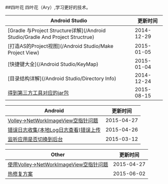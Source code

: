 ##四叶花
四叶花（Ary）,学习更好的技术。

Android Studio|更新时间
---|---
[Gradle 与Project Structure详解](/Android Studio/Gradle And Project Structrue)|2014-12-29
[打造AS的Project视图](/Android Studio/Make Project View)|2015-01-05
[快捷键大全](/Android Studio/KeyMap)|2015-01-04
[目录结构详解](/Android Studio/Directory Info)|2014-12-24
[得到第三方工具对应的jar包](/Other/CompileToJar)|2015-08-15

Android |更新时间
---|---
[Volley→NetWorkImageView空指针问题](/Other/NetWorkImageView_Pointer)|2015-04-27
[错误日志收集(本地Log日志查看)错误上传](/Android/ErrorHelper)|2015-04-26
[监听应用是否切换到后台](/Android/AppIsBackground)|2015-03-12



Other|更新时间
---|---
[使用Volley→NetWorkImageView空指针问题](/Other/NetWorkImageView_Pointer)|2015-04-27
[热修复方案](/Other/HotFix)|2015-06-02
